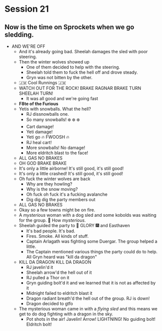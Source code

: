 # Session 21
## Now is the time on Sprockets when we go sledding.
* AND WE'RE OFF
	* And it's already going bad. Sheelah damages the sled with poor steering.
	* Then the winter wolves showed up
		* One of them decided to help with the steering.
		* Sheelah told them to fuck the hell off and drove steady.
		* Gryn was not bitten by the other.
	* :jamaica: Cool Runnings :jamaica:
	* WATCH OUT FOR THE ROCK! BRAKE RAGNAR BRAKE TURN SHEELAH TURN!
		* It was all good and we're going fast
	* **F8te of the Furious**
	* Yetis with snowballs. What the hell?
		* RJ dissnowballs one.
		* So many snowballs! :snowflake: :snowflake: :snowflake: 
		* Cart damage!
		* Yeti damage!
		* Yeti go :fire: FWOOSH :fire:
		* RJ heal cart!
		* More snowballs! No damage!
		* More eldritch blast to the face!
	* ALL GAS NO BRAKES
	* OH GOD BRAKE BRAKE
	* It's only a little airborne! It's still good, it's still good!
	* It's only a little crashed! It's still good, it's still good!
	* Oh fuck the winter wolves are back
		* Why are they howling?
		* Why is the snow moving?
		* Oh fuck oh fuck it's a fucking avalanche
		* Dig dig dig the party members out
	* ALL GAS NO BRAKES
	* Okay so a few towns might be on fire.
	* A _mysterious_ woman with a dog sled and some kobolds was waiting for the group. :thinking: How _mysterious_.
	* Sheelah guided the party to :sparkler: GLORY :fireworks: and Easthaven
		* It's bad people. It's bad.
		* Fires. Smoke. All kinds of stuff.
		* Captain Arlagath was fighting some Duergar. The group helped a little.
		* The Captain mentioned various things the party could do to help. All Gryn heard was "kill da dragon"
	* KILL DA DRAGON KILL DA DRAGON
		* RJ javelin'd it
		* Sheelah arrow'd the hell out of it
		* RJ pulled a Thor on it
		* Gryn guiding bolt'd it and we learned that it is not as affected by it
		* Midnight failed to eldritch blast it
		* Dragon radiant breath'd the hell out of the group. RJ is down!
		* Dragon decided to gtfo
	* The mysterious woman came in with a _flying sled_ and this means we get to do dog fighting with a dragon in the sky.
		* Pot shots in the air! Javelin! Arrow! LIGHTNING! No guiding bolt! Eldritch bolt!
<!--stackedit_data:
eyJoaXN0b3J5IjpbMTEyOTU2OTE2MSwtMjY3MDUyMTc0LDU4Nj
cxNDc0MiwtMTAxMzMyODI4LDg4OTI0NDQ2OCwyMDE5MDk2NDY4
LDEyODkwNTY2OTUsMTk5Mjc4Mzk3NiwtMTIwMjU0NzU1MSwtMT
AwMDcyNzE4OSwtNDM3MjY5MzE1LC02NDAzMzI1OTMsOTE1NDE0
NDAyLDU1NjY0MDg5LC0yMDY0MzE2ODA4XX0=
-->